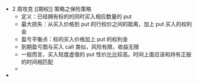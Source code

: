 - 2 周攻克 [[期权]] 策略之保险策略
	- 定义：已经拥有标的的同时买入相应数量的 put
	- 最大损失：从买入价格到 put 的行权价之间的距离，加上 put 买入的权利金
	- 盈亏平衡点：标的买入价格加上 put 的权利金
	- 到期盈亏图与买入 call 类似，风险有限，收益无限
	- 一般而言，买入轻度虚值的 put 性价比比较高。时间上面应该和持有正股的时间相匹配
	-
-